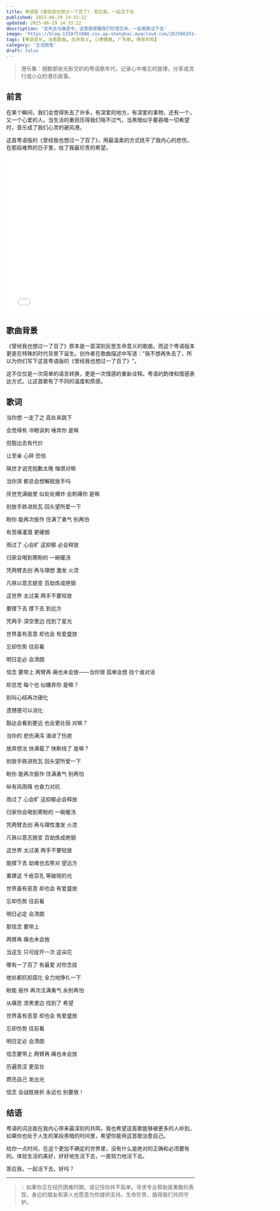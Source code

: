 ```yaml
---
title: 粤语版《曾经我也想过一了百了》：答应我，一起活下去
published: 2025-06-29 14:33:22
updated: 2025-06-29 14:33:22
description: '在失去与痛苦中，这首歌提醒我们珍惜生命，一起勇敢活下去'
image: 'https://blog-1259751088.cos.ap-shanghai.myqcloud.com/20250629143452082.png?imageSlim'
tags: [粤语音乐, 治愈歌曲, 生命意义, 心理健康, 广东歌, 情感共鸣]
category: '生活随笔'
draft: false
---
```


> 港乐集：细数那些光影交织的粤语歌年代，记录心中难忘的旋律，分享或流行或小众的港乐故事。

## 前言

在某个瞬间，我们会觉得失去了许多，有深爱的地方，有深爱的事物，还有一个，又一个心爱的人。当生活的重担压得我们喘不过气，当黑暗似乎要吞噬一切希望时，音乐成了我们心灵的避风港。

这首粤语版的《曾经我也想过一了百了》，用最温柔的方式抚平了我内心的悲伤，在那段难熬的日子里，给了我最珍贵的希望。

<iframe width="750" height="420" src="//player.bilibili.com/player.html?isOutside=true&aid=77353708&bvid=BV11J411D7ra&cid=132317820&p=1" scrolling="no" border="0" frameborder="no" framespacing="0" allowfullscreen="true"></iframe>

## 歌曲背景

《曾经我也想过一了百了》原本是一首深刻反思生命意义的歌曲，而这个粤语版本更是在特殊的时代背景下诞生。创作者在歌曲描述中写道："我不想再失去了，所以为你们写下这首粤语版的《曾经我也想过一了百了》"。

这不仅仅是一次简单的语言转换，更是一次情感的重新诠释。粤语的韵律和情感表达方式，让这首歌有了不同的温度和质感。


## 歌词

当你想 一走了之 高处来跳下

会觉得有 冷眼讽刺 唾弃你 是嘛

但豁出去有代价

让至亲 心碎 恐怕

隔世才说完抱歉太晚 悔恨对嘛

当你哭 都总会想解脱放手吗

厌世充满脑里 似处处爆炸 会刺痛你 是嘛

别放手跌进败瓦 回头望所爱一下

盼你 能再次振作 住满了勇气 别再怕

有苦痛灌溉 更硬朗

雨过了 心会旷 这抑郁 必会释放

归家会喝到寄盼的 一碗暖汤

凭两臂去创 再与理想 激发 火烫

凡铁以意志蜕变 百劫炼成绝钢

这世界 太过美 两手不要轻放

要撑下去 撑下去 到远方

凭两手 深空里边 找到了星光

世界虽有恶意 却也会 有爱盛放

忘却伤势 往前看

明日定必 会清朗

信念 要带上 两臂再 痛也未会放——当你很 孤单会想 找个谁对话

却总觉 每个也 似嫌弃你 是嘛？

别叫心结再次硬化

遗憾便可以消化

豁达会看到更远 也会更壮丽 对嘛？

当你的 悲伤满泻 涌进了伤疤

放弃想法 快满载了 快断线了 是嘛？

别放手跌进败瓦 回头望所爱一下

盼你 能再次振作 住满勇气 别再怕

纵有风雨降 也奋力对抗

雨过了 心会旷 这抑郁必会释放

归家你会喝到寄盼的 一碗暖汤

凭两臂去创 再与理性激发 火烫

凡铁以意志脱变 百劫炼成绝钢

这世界 太过美 两手不要轻放

能撑下去 劫难也去笑对 望远方

重建这 千疮百孔 等破晓的光

世界虽有恶意 却也会 有爱盛放

忘却伤势 往前看

明日必定 会清朗

那信念 要带上

两臂再 痛也未会放

当这生 只可绽开一次 这朵花

哪有一了百了 有最爱 对你念挂

绝处都抗拒腐化 全力地挣扎一下

盼能 振作 再次注满勇气 永别再怕

从痛苦 漆黑里边 找到了 希望

世界虽有恶意 却也会 有爱盛放

忘却伤势 往前看

明日定必 会清朗

信念要带上 两臂再 痛也未会放

历遍苦涩 更茁壮

燃亮自己 发出光

信念 会战胜挫折 永远也 别要放！

## 结语

粤语的词总能在我内心带来最深刻的共鸣，我也希望这首歌能够被更多的人听到。如果你也处于人生的某段黑暗的时间里，希望你能用这首歌治愈自己。

给你一点时间，在这个更加不确定的世界里，没有什么是绝对的正确和必须要有的。体验生活的美好，好好地生活下去，一直努力地活下去。

答应我，一起活下去，好吗？

---

> 💡 如果你正在经历困难时期，请记住你并不孤单。寻求专业帮助是勇敢的表现，身边的朋友和家人也愿意为你提供支持。生命珍贵，值得我们共同守护。